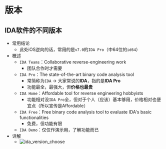 # 版本

## IDA软件的不同版本

* 常用结论
  * 此处iOS逆向的话，常用的是`v7.0`的`IDA Pro`（中64位的`id64`）
* 概述
  * `IDA Teams`：Collaborative reverse-engineering work
    * 团队合作时才需要
  * `IDA Pro`：The state-of-the-art binary code analysis tool
    * 常简称为`IDA` -> 大家常说的**IDA**，指的是**IDA Pro**
    * 功能最全，最强大，但**价格也最贵**
  * `IDA Home`：Affordable tool for reverse engineering hobbyists
    * 功能相对没`IDA Pro`全，但对于个人（应该）基本够用，价格相对也便宜点（所以宣传是Affordable）
  * `IDA Free`：Free binary code analysis tool to evaluate IDA's basic functionalities
    * 免费，但功能有限
  * `IDA Demo`：仅仅作演示用，了解功能而已
* 详解
  * ![ida_version_choose](../assets/img/ida_version_choose.png)
